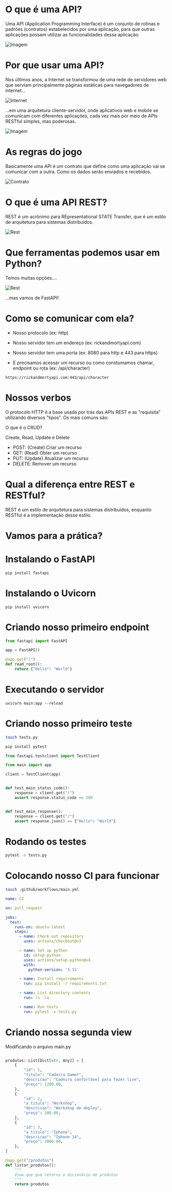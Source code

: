 # O que é uma API?

Uma API (Application Programming Interface) é um conjunto de rotinas e padrões (contratos) estabelecidos por uma aplicação, para que outras aplicações possam utilizar as funcionalidades dessa aplicação.

![Imagem](assets/server-server.png)

# Por que usar uma API?

Nos últimos anos, a Internet se transformou de uma rede de servidores web que serviam principalmente páginas estáticas para navegadores de internet...

![Internet](https://thefloppydisk.files.wordpress.com/2013/05/web10.png?w=1248)

...em uma arquitetura cliente-servidor, onde aplicativos web e mobile se comunicam com diferentes aplicações, cada vez mais por meio de APIs RESTful simples, mas poderosas.

![Imagem](https://thefloppydisk.files.wordpress.com/2013/05/web20.png?w=1245)

# As regras do jogo

Basicamente uma API é um contrato que define como uma aplicação vai se comunicar com a outra. Como os dados serão enviados e recebidos.

![Contrato](assets/contract.png)

# O que é uma API REST?

REST é um acrônimo para REpresentational STATE Transfer, que é um estilo de arquitetura para sistemas distribuídos.

![Rest](assets/apirest.png)

# Que ferramentas podemos usar em Python?

Temos muitas opções....

![Rest](assets/framework.png)

...mas vamos de FastAPI!

# Como se comunicar com ela?

- Nosso protocolo (ex: http)

- Nosso servidor tem um endereço (ex: rickandmortyapi.com)

- Nosso servidor tem uma porta (ex: 8080 para http e 443 para https)

- E precisamos acessar um recurso ou como constumamos chamar, endpoint ou rota (ex: /api/character)

``` 
https://rickandmortyapi.com:443/api/character
```

# Nossos verbos

O protocolo HTTP é a base usada por trás das APIs REST e as "requisita" utilizando diversos "tipos". Os mais comuns são:

O que é o CRUD? 

Create, Read, Update e Delete

- POST: (Create) Criar um recurso
- GET: (Read) Obter um recurso
- PUT: (Update) Atualizar um recurso
- DELETE: Remover um recurso

# Qual a diferença entre REST e RESTful?

REST é um estilo de arquitetura para sistemas distribuídos, enquanto RESTful é a implementação desse estilo.

# Vamos para a prática?

# Instalando o FastAPI

```
pip install fastapi
```

# Instalando o Uvicorn

```
pip install uvicorn
```

# Criando nosso primeiro endpoint

```python
from fastapi import FastAPI

app = FastAPI()

@app.get("/")
def read_root():
    return {"Hello": "World"}
```

# Executando o servidor

```
uvicorn main:app --reload
```

# Criando nosso primeiro teste

```bash
touch tests.py
```

```bash
pip install pytest
```

```python
from fastapi.testclient import TestClient

from main import app

client = TestClient(app)


def test_main_status_code():
    response = client.get("/")
    assert response.status_code == 200


def test_main_response():
    response = client.get("/")
    assert response.json() == {"Hello": "World"}
```

# Rodando os testes

```bash
pytest -v tests.py
```

# Colocando nosso CI para funcionar

```bash
touch .github/workflows/main.yml
```

```yaml
name: CI

on: pull_request

jobs:
  test:
    runs-on: ubuntu-latest
    steps:
      - name: Check out repository
        uses: actions/checkout@v3

      - name: Set up python
        id: setup-python
        uses: actions/setup-python@v4
        with:
          python-version: '3.11'

      - name: Install requirements
        run: pip install -r requirements.txt

      - name: List directory contents
        run: ls -la

      - name: Run tests
        run: pytest -v tests.py
```

# Criando nossa segunda view
Modificando o arquivo main.py

```python

produtos: List[Dict[str, Any]] = [
    {
        "id": 1,
        "titulo": "Cadeira Gamer",
        "descricao": "Cadeira confortável para fazer live",
        "preço": 1200.00,
    },
    {
        "id": 2,
        "a titulo": "Workshop",
        "descricao": "Workshop de deploy",
        "preço": 100.00,
    },
    {
        "id": 3,
        "a titulo": "Iphone",
        "descricao": "Iphone 14",
        "preço": 2000.00,
    },
]

@app.get("/produtos")
def listar_produtos():
    """
    View que que retorna o dicionário de produtos
    """
    return produtos
```







